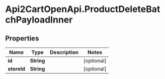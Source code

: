 # Api2CartOpenApi.ProductDeleteBatchPayloadInner

## Properties

Name | Type | Description | Notes
------------ | ------------- | ------------- | -------------
**id** | **String** |  | [optional] 
**storeId** | **String** |  | [optional] 



